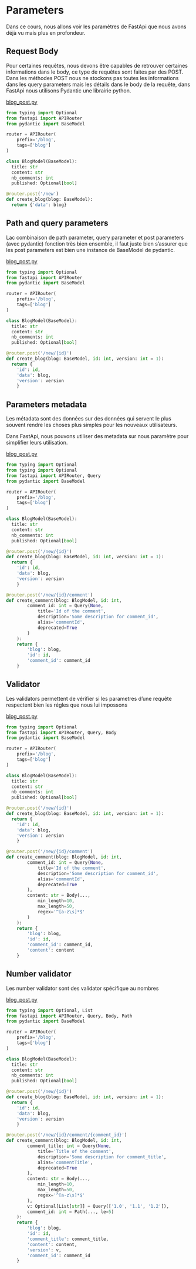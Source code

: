 ﻿# Parameters

Dans ce cours, nous allons voir les paramètres de FastApi que nous avons déjà vu mais plus en profondeur.

## Request Body

Pour certaines requêtes, nous devons être capables de retrouver certaines informations dans le body, ce type de requêtes sont faites par des POST. Dans les méthodes POST nous ne stockons pas toutes les informations dans les query parameters mais les détails dans le body de la requête, dans FastApi nous utilisons Pydantic une librairie python.

[blog_post.py](request_body/router/blog_post.py)

```python
from typing import Optional
from fastapi import APIRouter
from pydantic import BaseModel

router = APIRouter(
    prefix='/blog',
    tags=['blog']
)

class BlogModel(BaseModel):
  title: str
  content: str
  nb_comments: int
  published: Optional[bool]

@router.post('/new')
def create_blog(blog: BaseModel):
  return {'data': blog}
```

## Path and query parameters

Lac combinaison de path parameter, query parameter et post parameters (avec pydantic) fonction très bien ensemble, il faut juste bien s’assurer que les post parameters est bien une instance de BaseModel de pydantic.

[blog_post.py](request_body/router/blog_post.py)

```python
from typing import Optional
from fastapi import APIRouter
from pydantic import BaseModel

router = APIRouter(
    prefix='/blog',
    tags=['blog']
)

class BlogModel(BaseModel):
  title: str
  content: str
  nb_comments: int
  published: Optional[bool]

@router.post('/new/{id}')
def create_blog(blog: BaseModel, id: int, version: int = 1):
  return {
    'id': id,
    'data': blog,
    'version': version
    }
```

## Parameters metadata

Les métadata sont des données sur des données qui servent le plus souvent rendre les choses plus simples pour les nouveaux utilisateurs.

Dans FastApi, nous pouvons utiliser des metadata sur nous paramètre pour simplifier leurs utilisation.

[blog_post.py](parameter_metadata/router/blog_post.py)

```python
from typing import Optional
from typing import Optional
from fastapi import APIRouter, Query
from pydantic import BaseModel

router = APIRouter(
    prefix='/blog',
    tags=['blog']
)

class BlogModel(BaseModel):
  title: str
  content: str
  nb_comments: int
  published: Optional[bool]

@router.post('/new/{id}')
def create_blog(blog: BaseModel, id: int, version: int = 1):
  return {
    'id': id,
    'data': blog,
    'version': version
    }

@router.post('/new/{id}/comment')
def create_comment(blog: BlogModel, id: int, 
        comment_id: int = Query(None,
            title='Id of the comment',
            description='Some description for comment_id',
            alias='commentId',
            deprecated=True
        )
    ):
    return {
        'blog': blog,
        'id': id,
        'comment_id': comment_id
    }
```
## Validator

Les validators permettent de vérifier si les parametres d’une requête respectent bien les régles que nous lui impossons

[blog_post.py](validators/router/blog_post.py)

```python
from typing import Optional
from fastapi import APIRouter, Query, Body
from pydantic import BaseModel

router = APIRouter(
    prefix='/blog',
    tags=['blog']
)

class BlogModel(BaseModel):
  title: str
  content: str
  nb_comments: int
  published: Optional[bool]

@router.post('/new/{id}')
def create_blog(blog: BaseModel, id: int, version: int = 1):
  return {
    'id': id,
    'data': blog,
    'version': version
    }

@router.post('/new/{id}/comment')
def create_comment(blog: BlogModel, id: int, 
        comment_id: int = Query(None,
            title='Id of the comment',
            description='Some description for comment_id',
            alias='commentId',
            deprecated=True
        ),
        content: str = Body(...,
            min_length=10,
            max_length=50,
            regex='^[a-z\s]*$'
        )
    ):
    return {
        'blog': blog,
        'id': id,
        'comment_id': comment_id,
        'content': content
    }
```

## Number validator

Les number validator sont des validator spécifique au nombres

[blog_post.py](number_validator/router/blog_post.py)

```python
from typing import Optional, List
from fastapi import APIRouter, Query, Body, Path
from pydantic import BaseModel

router = APIRouter(
    prefix='/blog',
    tags=['blog']
)

class BlogModel(BaseModel):
  title: str
  content: str
  nb_comments: int
  published: Optional[bool]

@router.post('/new/{id}')
def create_blog(blog: BaseModel, id: int, version: int = 1):
  return {
    'id': id,
    'data': blog,
    'version': version
    }

@router.post('/new/{id}/comment/{comment_id}')
def create_comment(blog: BlogModel, id: int, 
        comment_title: int = Query(None,
            title='Title of the comment',
            description='Some description for comment_title',
            alias='commentTitle',
            deprecated=True
        ),
        content: str = Body(...,
            min_length=10,
            max_length=50,
            regex='^[a-z\s]*$'
        ),
        v: Optional[List[str]] = Query(['1.0', '1.1', '1.2']),
        comment_id: int = Path(..., le=5)
    ):
    return {
        'blog': blog,
        'id': id,
        'comment_title': comment_title,
        'content': content,
        'version': v,
        'comment_id': comment_id
    }
```
